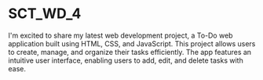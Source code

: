 # SCT_WD_4
I'm excited to share my latest web development project, a To-Do web application built using HTML, CSS, and JavaScript. This project allows users to create, manage, and organize their tasks efficiently. The app features an intuitive user interface, enabling users to add, edit, and delete tasks with ease.
